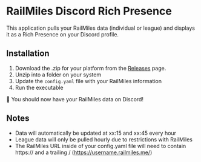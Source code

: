 # RailMiles Discord Rich Presence
This application pulls your RailMiles data (individual or league) and displays it as a Rich Presence on your Discord profile.

## Installation
1. Download the .zip for your platform from the [Releases](https://github.com/samuelb-web/railmiles-richpresence/releases) page.
2. Unzip into a folder on your system
3. Update the `config.yaml` file with your RailMiles information
4. Run the executable


🎉 You should now have your RailMiles data on Discord!

## Notes
- Data will automatically be updated at xx:15 and xx:45 every hour
- League data will only be pulled hourly due to restrictions with RailMiles
- The RailMiles URL inside of your config.yaml file will need to contain https:// and a trailing / (https://username.railmiles.me/)